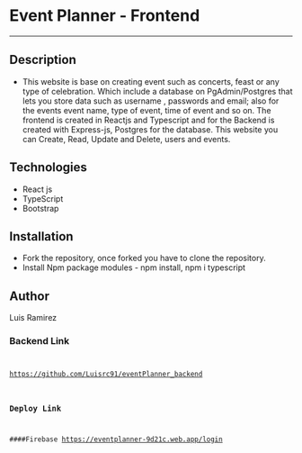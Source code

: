 # Event Planner - Frontend
***

## Description
- This website is base on creating event such as concerts, feast or any type of celebration. Which include a database on PgAdmin/Postgres that lets you store data such as username , passwords and email; also for the events event name, type of event, time of event and so on. The frontend is created in Reactjs and Typescript and for the Backend is created with Express-js, Postgres for the database. This website you can Create, Read, Update and Delete, users and events.


## Technologies
- React js 
- TypeScript
- Bootstrap

## Installation
- Fork the repository, once forked you have to clone the repository.
- Install Npm package modules - npm install, npm i typescript


## Author

Luis Ramirez

### Backend Link <CODE>
https://github.com/Luisrc91/eventPlanner_backend 

### Deploy Link
####Firebase
https://eventplanner-9d21c.web.app/login
